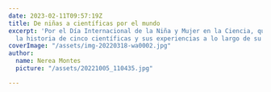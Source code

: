 ```yaml
---
date: 2023-02-11T09:57:19Z
title: De niñas a científicas por el mundo
excerpt: 'Por el Día Internacional de la Niña y Mujer en la Ciencia, queremos compartir
  la historia de cinco científicas y sus experiencias a lo largo de su carrera. '
coverImage: "/assets/img-20220318-wa0002.jpg"
author:
  name: Nerea Montes
  picture: "/assets/20221005_110435.jpg"

---
```

